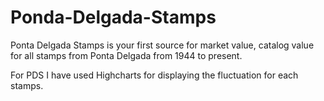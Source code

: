 Ponda-Delgada-Stamps
====================

Ponta Delgada Stamps is your first source for market value, catalog value for all stamps from Ponta Delgada from 1944 to present.

For PDS I have used Highcharts for displaying the fluctuation for each stamps.